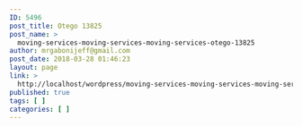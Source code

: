 ```yaml
---
ID: 5496
post_title: Otego 13825
post_name: >
  moving-services-moving-services-moving-services-otego-13825
author: mrgabonijeff@gmail.com
post_date: 2018-03-28 01:46:23
layout: page
link: >
  http://localhost/wordpress/moving-services-moving-services-moving-services-otego-13825/
published: true
tags: [ ]
categories: [ ]
---
```

